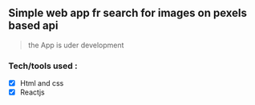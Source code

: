 ## Simple web app fr search for images on pexels based api

> the App is uder development

### Tech/tools used :

- [x] Html and css
- [x] Reactjs
